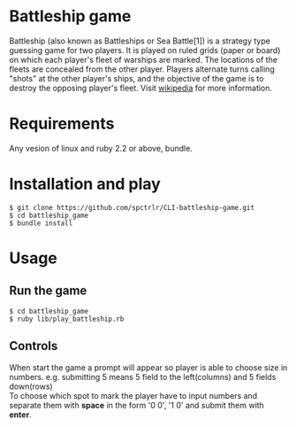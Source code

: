 # Battleship game
Battleship (also known as Battleships or Sea Battle[1]) is a strategy type guessing game for two players. It is played on ruled grids (paper or board) on which each player's fleet of warships are marked. The locations of the fleets are concealed from the other player. Players alternate turns calling "shots" at the other player's ships, and the objective of the game is to destroy the opposing player's fleet. Visit [wikipedia](https://en.wikipedia.org/wiki/Battleship_(game)) for more information.

# Requirements
Any vesion of linux and ruby 2.2 or above, bundle.

# Installation and play
`$ git clone https://github.com/spctrlr/CLI-battleship-game.git`<br>
`$ cd battleship_game`<br>
`$ bundle install`<br>

# Usage
## Run the game
`$ cd battleship_game`<br>
`$ ruby lib/play_battleship.rb`<br>

## Controls
When start the game a prompt will appear so player is able to choose size in numbers. e.g. submitting 5 means 5 field to the left(columns) and 5 fields down(rows)<br>
To choose which spot to mark the player have to input numbers and separate them with **space** in the form '0 0', '1 0' and submit them with **enter**.
